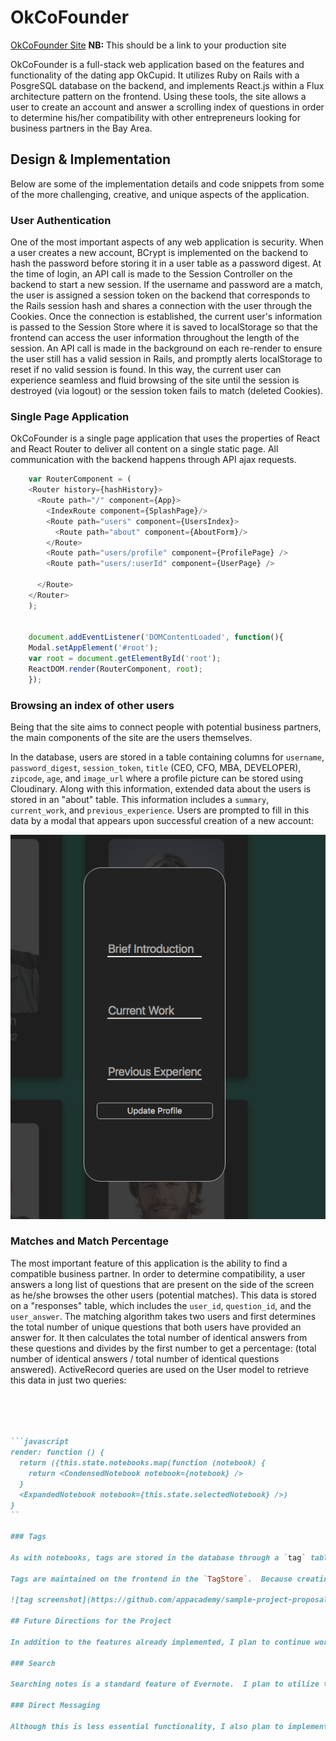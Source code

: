 # OkCoFounder

[OkCoFounder Site][heroku] **NB:** This should be a link to your production site

[heroku]: https://okcofounder.herokuapp.com/

OkCoFounder is a full-stack web application based on the features and functionality of the dating app OkCupid. It utilizes Ruby on Rails with a PosgreSQL database on the backend, and implements React.js within a Flux architecture pattern on the frontend. Using these tools, the site allows a user to create an account and answer a scrolling index of questions in order to determine his/her compatibility with other entrepreneurs looking for business partners in the Bay Area.

## Design & Implementation

Below are some of the implementation details and code snippets from some of the more challenging, creative, and unique aspects of the application.

### User Authentication

One of the most important aspects of any web application is security. When a user creates a new account, BCrypt is implemented on the backend to hash the password before storing it in a user table as a password digest. At the time of login, an API call is made to the Session Controller on the backend to start a new session. If the username and password are a match, the user is assigned a session token on the backend that corresponds to the Rails session hash and shares a connection with the user through the Cookies. Once the connection is established, the current user's information is passed to the Session Store where it is saved to localStorage so that the frontend can access the user information throughout the length of the session. An API call is made in the background on each re-render to ensure the user still has a valid session in Rails, and promptly alerts localStorage to reset if no valid session is found. In this way, the current user can experience seamless and fluid browsing of the site until the session is destroyed (via logout) or the session token fails to match (deleted Cookies).


### Single Page Application

OkCoFounder is a single page application that uses the properties of React and React Router to deliver all content on a single static page. All communication with the backend happens through API ajax requests.



```javascript
    var RouterComponent = (
    <Router history={hashHistory}>
      <Route path="/" component={App}>
        <IndexRoute component={SplashPage}/>
        <Route path="users" component={UsersIndex}>
          <Route path="about" component={AboutForm}/>
        </Route>
        <Route path="users/profile" component={ProfilePage} />
        <Route path="users/:userId" component={UserPage} />

      </Route>
    </Router>
    );


    document.addEventListener('DOMContentLoaded', function(){
    Modal.setAppElement('#root');
    var root = document.getElementById('root');
    ReactDOM.render(RouterComponent, root);
    });
  ```

### Browsing an index of other users

  Being that the site aims to connect people with potential business partners, the main components of the site are the users themselves.

  In the database, users are stored in a table containing columns for `username`, `password_digest`, `session_token`, `title` (CEO, CFO, MBA, DEVELOPER), `zipcode`, `age`, and `image_url` where a profile picture can be stored using Cloudinary. Along with this information, extended data about the users is stored in an "about" table. This information includes a `summary`, `current_work`, and `previous_experience`. Users are prompted to fill in this data by a modal that appears upon successful creation of a new account:


![image of about me modal](https://github.com/jahatch512/OkCoFounder/blob/master/docs/logos/aboutMeModal.png)

### Matches and Match Percentage

The most important feature of this application is the ability to find a compatible business partner. In order to determine compatibility, a user answers a long list of questions that are present on the side of the screen as he/she browses the other users (potential matches). This data is stored on a "responses" table, which includes the `user_id`, `question_id`, and the `user_answer`. The matching algorithm takes two users and first determines the total number of unique questions that both users have provided an answer for. It then calculates the total number of identical answers from these questions and divides by the first number to get a percentage: (total number of identical answers / total number of identical questions answered). ActiveRecord queries are used on the User model to retrieve this data in just two queries:

```ruby




```javascript
render: function () {
  return ({this.state.notebooks.map(function (notebook) {
    return <CondensedNotebook notebook={notebook} />
  }
  <ExpandedNotebook notebook={this.state.selectedNotebook} />)
}
``

### Tags

As with notebooks, tags are stored in the database through a `tag` table and a join table.  The `tag` table contains the columns `id` and `tag_name`.  The `tagged_notes` table is the associated join table, which contains three columns: `id`, `tag_id`, and `note_id`.  

Tags are maintained on the frontend in the `TagStore`.  Because creating, editing, and destroying notes can potentially affect `Tag` objects, the `NoteIndex` and the `NotebookIndex` both listen to the `TagStore`.  It was not necessary to create a `Tag` component, as tags are simply rendered as part of the individual `Note` components.  

![tag screenshot](https://github.com/appacademy/sample-project-proposal/blob/master/docs/tagScreenshot.png)

## Future Directions for the Project

In addition to the features already implemented, I plan to continue work on this project.  The next steps for FresherNote are outlined below.

### Search

Searching notes is a standard feature of Evernote.  I plan to utilize the Fuse.js library to create a fuzzy search of notes and notebooks.  This search will look go through tags, note titles, notebook titles, and note content.  

### Direct Messaging

Although this is less essential functionality, I also plan to implement messaging between FresherNote users.  To do this, I will use WebRTC so that notifications of messages happens seamlessly.  
